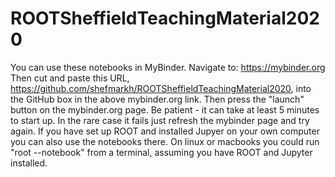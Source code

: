 # ROOTSheffieldTeachingMaterial2020
You can use these notebooks in MyBinder. Navigate to: https://mybinder.org
Then cut and paste this URL, https://github.com/shefmarkh/ROOTSheffieldTeachingMaterial2020, into the GitHub box in the above mybinder.org link.
Then press the "launch" button on the mybinder.org page. Be patient - it can take at least 5 minutes to start up. In the rare case it fails
just refresh the mybinder page and try again.
If you have set up ROOT and installed Jupyer on your own computer you can also use the notebooks there. On linux or macbooks you could
run "root --notebook" from a terminal, assuming you have ROOT and Jupyter installed.
